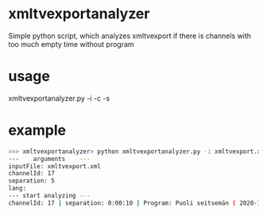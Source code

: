# xmltvexportanalyzer
Simple python script, which analyzes xmltvexport if there is channels with too much empty time without program

# usage
xmltvexportanalyzer.py -i <inputFile> -c <channelId> -s <max separation seconds>

# example
```bash
>>> xmltvexportanalyzer> python xmltvexportanalyzer.py -i xmltvexport.xml -s 5 -c 17
---    arguments    ---
inputFile: xmltvexport.xml
channelId: 17
separation: 5
lang:
--- start analyzing ---
channelId: 17 | separation: 0:00:10 | Program: Puoli seitsemän ( 2020-10-12 06:30:00 - 2020-10-12 07:00:00 ) | Next program: Kyläsairaala (12) ( 2020-10-12 07:00:10 - 2020-10-12 07:49:00 )
```
